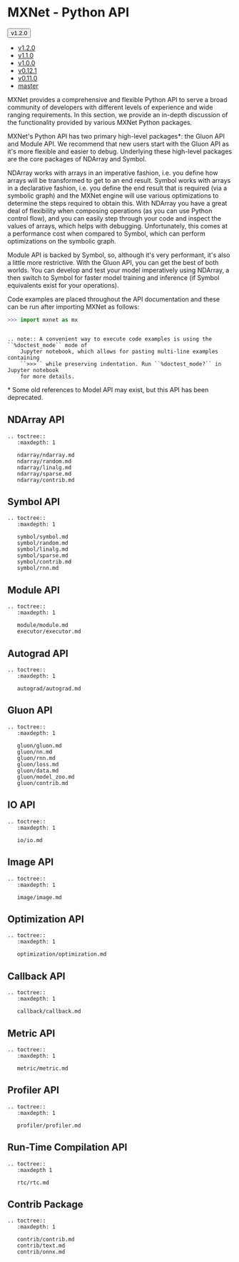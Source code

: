 # MXNet - Python API


  <div class="dropdown">
    <button class="btn current-version btn-primary dropdown-toggle" type="button" data-toggle="dropdown">v1.2.0
    <span class="caret"></span></button>
    <ul class="dropdown-menu opt-group">
      <li class="opt active versions"><a href="#">v1.2.0</a></li>
      <li class="opt versions"><a href="#">v1.1.0</a></li>
      <li class="opt versions"><a href="#">v1.0.0</a></li>
      <li class="opt versions"><a href="#">v0.12.1</a></li>
      <li class="opt versions"><a href="#">v0.11.0</a></li>
      <li class="opt versions"><a href="#">master</a></li>
    </ul>
  </div>

MXNet provides a comprehensive and flexible Python API to serve a broad community of developers with different levels of experience and wide ranging requirements. In this section, we provide an in-depth discussion of the functionality provided by various MXNet Python packages.

MXNet's Python API has two primary high-level packages*: the Gluon API and Module API. We recommend that new users start with the Gluon API as it's more flexible and easier to debug. Underlying these high-level packages are the core packages of NDArray and Symbol.

NDArray works with arrays in an imperative fashion, i.e. you define how arrays will be transformed to get to an end result. Symbol works with arrays in a declarative fashion, i.e. you define the end result that is required (via a symbolic graph) and the MXNet engine will use various optimizations to determine the steps required to obtain this. With NDArray you have a great deal of flexibility when composing operations (as you can use Python control flow), and you can easily step through your code and inspect the values of arrays, which helps with debugging. Unfortunately, this comes at a performance cost when compared to Symbol, which can perform optimizations on the symbolic graph.

Module API is backed by Symbol, so, although it's very performant, it's also a little more restrictive. With the Gluon API, you can get the best of both worlds. You can develop and test your model imperatively using NDArray, a then switch to Symbol for faster model training and inference (if Symbol equivalents exist for your operations).

Code examples are placed throughout the API documentation and these can be run after importing MXNet as follows:

```python
>>> import mxnet as mx
```

```eval_rst

.. note:: A convenient way to execute code examples is using the ``%doctest_mode`` mode of
    Jupyter notebook, which allows for pasting multi-line examples containing
    ``>>>`` while preserving indentation. Run ``%doctest_mode?`` in Jupyter notebook
    for more details.

```

\* Some old references to Model API may exist, but this API has been deprecated.

## NDArray API

```eval_rst
.. toctree::
   :maxdepth: 1

   ndarray/ndarray.md
   ndarray/random.md
   ndarray/linalg.md
   ndarray/sparse.md
   ndarray/contrib.md
```

## Symbol API

```eval_rst
.. toctree::
   :maxdepth: 1

   symbol/symbol.md
   symbol/random.md
   symbol/linalg.md
   symbol/sparse.md
   symbol/contrib.md
   symbol/rnn.md
```

## Module API

```eval_rst
.. toctree::
   :maxdepth: 1

   module/module.md
   executor/executor.md
```

## Autograd API

```eval_rst
.. toctree::
   :maxdepth: 1

   autograd/autograd.md
```

## Gluon API

```eval_rst
.. toctree::
   :maxdepth: 1

   gluon/gluon.md
   gluon/nn.md
   gluon/rnn.md
   gluon/loss.md
   gluon/data.md
   gluon/model_zoo.md
   gluon/contrib.md
```

## IO API

```eval_rst
.. toctree::
   :maxdepth: 1

   io/io.md
```

## Image API

```eval_rst
.. toctree::
   :maxdepth: 1

   image/image.md
```

## Optimization API

```eval_rst
.. toctree::
   :maxdepth: 1

   optimization/optimization.md
```

## Callback API

```eval_rst
.. toctree::
   :maxdepth: 1

   callback/callback.md
```

## Metric API

```eval_rst
.. toctree::
   :maxdepth: 1

   metric/metric.md
```

## Profiler API

```eval_rst
.. toctree::
   :maxdepth: 1

   profiler/profiler.md
```

## Run-Time Compilation API

```eval_rst
.. toctree::
   :maxdepth 1

   rtc/rtc.md
```

## Contrib Package

```eval_rst
.. toctree::
   :maxdepth: 1

   contrib/contrib.md
   contrib/text.md
   contrib/onnx.md
```
